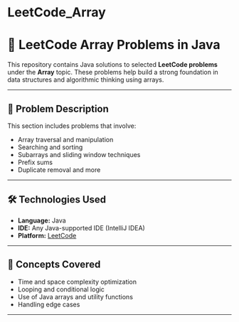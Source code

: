 # LeetCode_Array

# 🧮 LeetCode Array Problems in Java

This repository contains Java solutions to selected **LeetCode problems** under the **Array** topic. These problems help build a strong foundation in data structures and algorithmic thinking using arrays.

---

## 📌 Problem Description

This section includes problems that involve:
- Array traversal and manipulation
- Searching and sorting
- Subarrays and sliding window techniques
- Prefix sums
- Duplicate removal and more

---

## 🛠️ Technologies Used

- **Language:** Java  
- **IDE:** Any Java-supported IDE (IntelliJ IDEA)  
- **Platform:** [LeetCode](https://leetcode.com/u/Ashish_Khadela/)

---

## 🧠 Concepts Covered

- Time and space complexity optimization
- Looping and conditional logic
- Use of Java arrays and utility functions
- Handling edge cases

---
